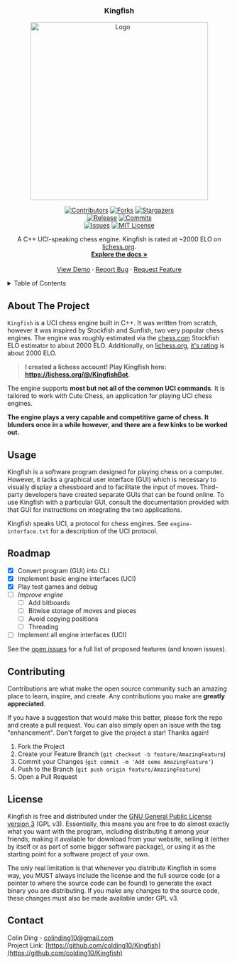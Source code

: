 <div align="center">

<h3 align="center">Kingfish</h3>

<div align="center">
  <a href="https://github.com/colding10/Kingfish">
      <img src="https://raw.githubusercontent.com/colding10/Kingfish/adfcef6b83760c19fe876664bf6e46cd3c141152/images/logo.jpeg" alt="Logo" width="400" height="400">
  </a>

  [![Contributors][contributors-shield]][contributors-url]
  [![Forks][forks-shield]][forks-url]
  [![Stargazers][stars-shield]][stars-url]
  <br/>
  [![Release][release-shield]][release-link]
  [![Commits][commits-shield]][commits-link]
  <br/>
  [![Issues][issues-shield]][issues-url]
  [![MIT License][license-shield]][license-url]
</div>

  <p align="center">
    A C++ UCI-speaking chess engine. Kingfish is rated at ~2000 ELO on <a href="https://lichess.org/@/KingfishBot">lichess.org</a>.
    <br />
    <a href="https://github.com/colding10/Kingfish"><strong>Explore the docs »</strong></a>
    <br />
    <br />
    <a href="https://github.com/colding10/Kingfish">View Demo</a>
    ·
    <a href="https://github.com/colding10/Kingfish/issues">Report Bug</a>
    ·
    <a href="https://github.com/colding10/Kingfish/issues">Request Feature</a>
  </p>
</div>

<!-- TABLE OF CONTENTS -->

<details>
  <summary>Table of Contents</summary>
  <ol>
    <li>
      <a href="#about-the-project">About The Project</a>
    </li>
    <li><a href="#usage">Usage</a></li>
    <li><a href="#roadmap">Roadmap</a></li>
    <li><a href="#license">License</a></li>
    <li><a href="#contact">Contact</a></li>
  </ol>
</details>

<!-- ABOUT THE PROJECT -->

## About The Project

`Kingfish` is a UCI chess engine built in C++. It was written from scratch, however it was inspired by Stockfish and Sunfish, two very popular chess engines. The engine was roughly estimated via the [chess.com](http://chess.com) Stockfish ELO estimator to about 2000 ELO. Additionally, on [lichess.org](http://lichess.org), [it's rating](https://lichess.org/@/KingfishBot) is about 2000 ELO.

> __I created a lichess account! Play Kingfish here: https://lichess.org/@/KingfishBot.__

The engine supports __most but not all of the common UCI commands__. It is tailored to work with Cute Chess, an application for playing UCI chess engines.

__The engine plays a very capable and competitive game of chess. It blunders once in a while however, and there are a few kinks to be worked out.__

## Usage

Kingfish is a software program designed for playing chess on a computer. However, it lacks a graphical user interface (GUI) which is necessary to visually display a chessboard and to facilitate the input of moves. Third-party developers have created separate GUIs that can be found online. To use Kingfish with a particular GUI, consult the documentation provided with that GUI for instructions on integrating the two applications.

Kingfish speaks UCI, a protocol for chess engines. See `engine-interface.txt` for a description of the UCI protocol.

## Roadmap

* [X] Convert program (GUI) into CLI
* [X] Implement basic engine interfaces (UCI)
* [X] Play test games and debug
* [ ] _Improve engine_
  * [ ] Add bitboards
  * [ ] Bitwise storage of moves and pieces
  * [ ] Avoid copying positions
  * [ ] Threading
* [ ] Implement all engine interfaces (UCI)

See the [open issues](https://github.com/colding10/Kingfish/issues) for a full list of proposed features (and known issues).

<!-- CONTRIBUTING -->

## Contributing

Contributions are what make the open source community such an amazing place to learn, inspire, and create. Any contributions you make are __greatly appreciated__.

If you have a suggestion that would make this better, please fork the repo and create a pull request. You can also simply open an issue with the tag "enhancement".
Don't forget to give the project a star! Thanks again!

1. Fork the Project
2. Create your Feature Branch (`git checkout -b feature/AmazingFeature`)
3. Commit your Changes (`git commit -m 'Add some AmazingFeature'`)
4. Push to the Branch (`git push origin feature/AmazingFeature`)
5. Open a Pull Request

<!-- LICENSE -->

## License

Kingfish is free and distributed under the
[GNU General Public License version 3][license-url] (GPL v3). Essentially,
this means you are free to do almost exactly what you want with the program,
including distributing it among your friends, making it available for download
from your website, selling it (either by itself or as part of some bigger
software package), or using it as the starting point for a software project of
your own.

The only real limitation is that whenever you distribute Kingfish in some way,
you MUST always include the license and the full source code (or a pointer to
where the source code can be found) to generate the exact binary you are
distributing. If you make any changes to the source code, these changes must
also be made available under GPL v3.

## Contact

Colin Ding - colinding10@gmail.com
<br/>
Project Link: [https://github.com/colding10/Kingfish](https://github.com/colding10/Kingfish)

<!-- LINKS -->
[contributors-url]: https://github.com/colding10/Kingfish/graphs/contributors
[forks-url]: https://github.com/colding10/Kingfish/network/members
[stars-url]: https://github.com/colding10/Kingfish/stargazers
[issues-url]: https://github.com/colding10/Kingfish/issues
[license-url]: https://github.com/colding10/Kingfish/blob/master/LICENSE

[contributors-shield]: https://img.shields.io/github/contributors/colding10/Kingfish.svg?style=for-the-badge&color=success
[forks-shield]: https://img.shields.io/github/forks/colding10/Kingfish.svg?style=for-the-badge&color=success
[stars-shield]: https://img.shields.io/github/stars/colding10/Kingfish.svg?style=for-the-badge&color=success
[issues-shield]: https://img.shields.io/github/issues/colding10/Kingfish.svg?style=for-the-badge&color=success
[license-shield]: https://img.shields.io/github/license/colding10/Kingfish.svg?style=for-the-badge&color=success
[release-shield]:      https://img.shields.io/github/v/release/colding10/Kingfish?style=for-the-badge&label=official%20release
[commits-shield]:      https://img.shields.io/github/commits-since/colding10/Kingfish/latest?style=for-the-badge

[release-link]:       https://github.com/colding10/Kingfish/releases/latest
[commits-link]:       https://github.com/colding10/Kingfish/commits/master
